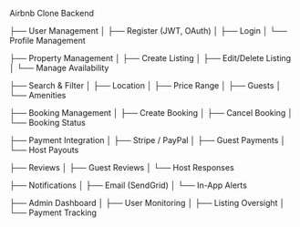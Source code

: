 Airbnb Clone Backend

├── User Management
│   ├── Register (JWT, OAuth)
│   ├── Login
│   └── Profile Management

├── Property Management
│   ├── Create Listing
│   ├── Edit/Delete Listing
│   └── Manage Availability

├── Search & Filter
│   ├── Location
│   ├── Price Range
│   ├── Guests
│   └── Amenities

├── Booking Management
│   ├── Create Booking
│   ├── Cancel Booking
│   └── Booking Status

├── Payment Integration
│   ├── Stripe / PayPal
│   ├── Guest Payments
│   └── Host Payouts

├── Reviews
│   ├── Guest Reviews
│   └── Host Responses

├── Notifications
│   ├── Email (SendGrid)
│   └── In-App Alerts

├── Admin Dashboard
│   ├── User Monitoring
│   ├── Listing Oversight
│   └── Payment Tracking
